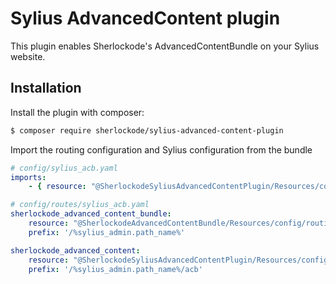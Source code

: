 # Sylius AdvancedContent plugin

This plugin enables Sherlockode's AdvancedContentBundle on your Sylius website.

## Installation

Install the plugin with composer:

```bash
$ composer require sherlockode/sylius-advanced-content-plugin
```

Import the routing configuration and Sylius configuration from the bundle

```yaml
# config/sylius_acb.yaml
imports:
    - { resource: "@SherlockodeSyliusAdvancedContentPlugin/Resources/config/config.yaml" }
```

```yaml
# config/routes/sylius_acb.yaml
sherlockode_advanced_content_bundle:
    resource: "@SherlockodeAdvancedContentBundle/Resources/config/routing/base.xml"
    prefix: '/%sylius_admin.path_name%'

sherlockode_advanced_content:
    resource: "@SherlockodeSyliusAdvancedContentPlugin/Resources/config/admin_routing.yaml"
    prefix: '/%sylius_admin.path_name%/acb'
```
